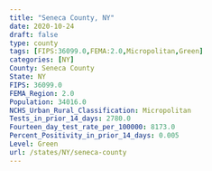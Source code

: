 ```yaml
---
title: "Seneca County, NY"
date: 2020-10-24
draft: false
type: county
tags: [FIPS:36099.0,FEMA:2.0,Micropolitan,Green]
categories: [NY]
County: Seneca County
State: NY
FIPS: 36099.0
FEMA_Region: 2.0
Population: 34016.0
NCHS_Urban_Rural_Classification: Micropolitan
Tests_in_prior_14_days: 2780.0
Fourteen_day_test_rate_per_100000: 8173.0
Percent_Positivity_in_prior_14_days: 0.005
Level: Green
url: /states/NY/seneca-county
---
```



